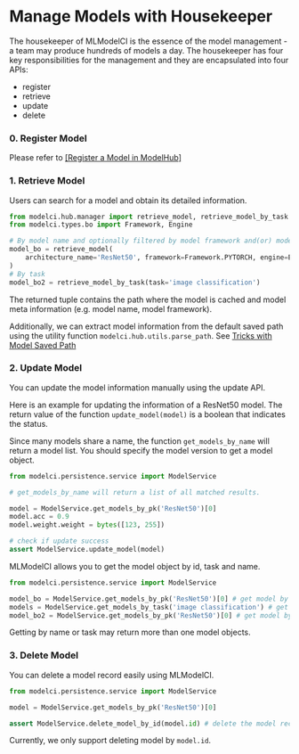 # Manage Models with Housekeeper

The housekeeper of MLModelCI is the essence of the model management - a team may produce hundreds of models a day. The housekeeper has four key responsibilities for the management and they are encapsulated into four APIs:

- register
- retrieve
- update
- delete

### 0. Register Model

Please refer to [[Register a Model in ModelHub]](register.md)

### 1. Retrieve Model

Users can search for a model and obtain its detailed information.


```python
from modelci.hub.manager import retrieve_model, retrieve_model_by_task
from modelci.types.bo import Framework, Engine

# By model name and optionally filtered by model framework and(or) model engine
model_bo = retrieve_model(
    architecture_name='ResNet50', framework=Framework.PYTORCH, engine=Engine.TORCHSCRIPT
)
# By task
model_bo2 = retrieve_model_by_task(task='image classification')
```

The returned tuple contains the path where the model is cached and model meta information (e.g. model name, model framework).

Additionally, we can extract model information from the default saved path using the utility function
`modelci.hub.utils.parse_path`. See [Tricks with Model Saved Path](./register.md#tricks-with-model-saved-path)


### 2. Update Model

You can update the model information manually using the update API.

Here is an example for updating the information of a ResNet50 model. The return value of the function `update_model(model)` is a boolean that indicates the status.

Since many models share a name, the function `get_models_by_name` will return a model list. You should specify the model version to get a model object. 

```python
from modelci.persistence.service import ModelService

# get_models_by_name will return a list of all matched results.

model = ModelService.get_models_by_pk('ResNet50')[0]
model.acc = 0.9
model.weight.weight = bytes([123, 255])

# check if update success
assert ModelService.update_model(model)
```


MLModelCI allows you to get the model object by id, task and name.

```python
from modelci.persistence.service import ModelService

model_bo = ModelService.get_models_by_pk('ResNet50')[0] # get model by name
models = ModelService.get_models_by_task('image classification') # get model by task
model_bo2 = ModelService.get_models_by_pk('ResNet50')[0] # get model by id
```

Getting by name or task may return more than one model objects.

### 3. Delete Model

You can delete a model record easily using MLModelCI.

```python
from modelci.persistence.service import ModelService

model = ModelService.get_models_by_pk('ResNet50')[0]

assert ModelService.delete_model_by_id(model.id) # delete the model record
```

Currently, we only support deleting model by `model.id`.

